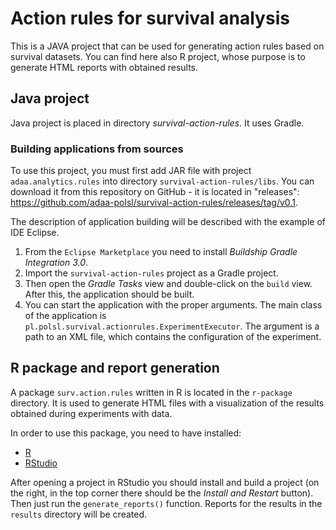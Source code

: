 # Action rules for survival analysis

This is a JAVA project that can be used for generating action rules based on survival datasets. You can find here also R project, whose purpose is to generate HTML reports with obtained results.

## Java project

Java project is placed in directory *survival-action-rules*. It uses Gradle.

### Building applications from sources

To use this project, you must first add JAR file with project `adaa.analytics.rules` into directory `survival-action-rules/libs`. You can download it from this repository on GitHub - it is located in "releases": https://github.com/adaa-polsl/survival-action-rules/releases/tag/v0.1.

The description of application building will be described with the example of IDE Eclipse.
1. From the `Eclipse Marketplace` you need to install *Buildship Gradle Integration 3.0*.
2. Import the `survival-action-rules` project as a Gradle project.
3. Then open the *Gradle Tasks* view and double-click on the `build` view. After this, the application should be built.
4. You can start the application with the proper arguments. The main class of the application is `pl.polsl.survival.actionrules.ExperimentExecutor`. The argument is a path to an XML file, which contains the configuration of the experiment.

## R package and report generation

A package  `surv.action.rules` written in R is located in the `r-package` directory. It is used to generate HTML files with a visualization of the results obtained during experiments with data.

In order to use this package, you need to have installed:

* [R](https://cran.rstudio.com/)
* [RStudio](https://www.rstudio.com/products/rstudio/download/)

After opening a project in RStudio you should install and build a project (on the right, in the top corner there should be the *Install and Restart* button). Then just run the `generate_reports()` function. Reports for the results in the `results` directory will be created.

